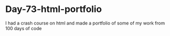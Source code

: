# Day-73-html-portfolio
I had a crash course on html and made a portfolio of some of my work from 100 days of code
